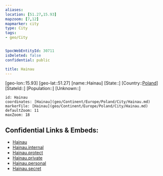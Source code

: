 ```yaml
---
aliases: 
location: [51.27,15.93]
mapzoom: [7,12] 
mapmarker: city 
type: City
tags:
- geo/City


SpocWebEntityId: 30711
isDeleted: false
confidential: public

title: Hainau
---
```

[geo-lon::15.93]
[geo-lat::51.27]
[name::Hainau]
[State::]
[Country::[Poland](geo/Continent/Europe/Poland.md)]
[StateId::]
[Population::]
[Unknown::]


```leaflet
id: Hainau
coordinates: [Hainau](geo/Continent/Europe/Poland/City/Hainau.md)
markerFile: [Hainau](geo/Continent/Europe/Poland/City/Hainau.md)
defaultZoom: 11 
maxZoom: 18
```


## Confidential Links & Embeds: 
- [Hainau](../../../../../../_public/geo/Continent/Europe/Poland/City/Hainau.md) 
- [Hainau.internal](../../../../../../_internal/geo/Continent/Europe/Poland/City/Hainau.internal.md) 
- [Hainau.protect](../../../../../../_protect/geo/Continent/Europe/Poland/City/Hainau.protect.md) 
- [Hainau.private](../../../../../../_private/geo/Continent/Europe/Poland/City/Hainau.private.md) 
- [Hainau.personal](../../../../../../_personal/geo/Continent/Europe/Poland/City/Hainau.personal.md) 
- [Hainau.secret](../../../../../../_secret/geo/Continent/Europe/Poland/City/Hainau.secret.md) 
